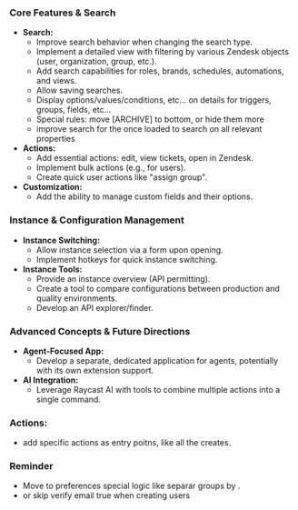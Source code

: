 ### Core Features & Search

*   **Search:**
    *   Improve search behavior when changing the search type.
    *   Implement a detailed view with filtering by various Zendesk objects (user, organization, group, etc.).
    *   Add search capabilities for roles, brands, schedules, automations, and views.
    *   Allow saving searches.
    *   Display options/values/conditions, etc... on details for triggers, groups, fields, etc...
    *   Special rules: move [ARCHIVE] to bottom, or hide them more
    * improve search for the once loaded to search on all relevant properties
*   **Actions:**
    *   Add essential actions: edit, view tickets, open in Zendesk.
    *   Implement bulk actions (e.g., for users).
    *   Create quick user actions like "assign group".
*   **Customization:**
    *   Add the ability to manage custom fields and their options.

### Instance & Configuration Management

*   **Instance Switching:**
    *   Allow instance selection via a form upon opening.
    *   Implement hotkeys for quick instance switching.
*   **Instance Tools:**
    *   Provide an instance overview (API permitting).
    *   Create a tool to compare configurations between production and quality environments.
    *   Develop an API explorer/finder.

### Advanced Concepts & Future Directions

*   **Agent-Focused App:**
    *   Develop a separate, dedicated application for agents, potentially with its own extension support.
*   **AI Integration:**
    *   Leverage Raycast AI with tools to combine multiple actions into a single command.

### Actions:
- add specific actions as entry poitns, like all the creates.
### Reminder
- Move to preferences special logic like separar groups by .
- or skip verify email true when creating users


